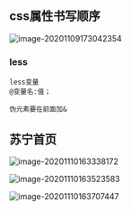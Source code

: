 ## css属性书写顺序

![image-20201109173042354](C:%5CUsers%5C44910%5CAppData%5CRoaming%5CTypora%5Ctypora-user-images%5Cimage-20201109173042354.png)

### less

```less
less变量
@变量名:值；
```

```
伪元素要在前面加&
```



## 苏宁首页

![image-20201110163338172](C:%5CUsers%5C44910%5CAppData%5CRoaming%5CTypora%5Ctypora-user-images%5Cimage-20201110163338172.png)

![image-20201110163523583](C:%5CUsers%5C44910%5CAppData%5CRoaming%5CTypora%5Ctypora-user-images%5Cimage-20201110163523583.png)

![image-20201110163707447](C:%5CUsers%5C44910%5CAppData%5CRoaming%5CTypora%5Ctypora-user-images%5Cimage-20201110163707447.png)

